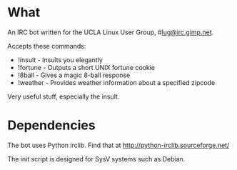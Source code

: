 # What #

An IRC bot written for the UCLA Linux User Group, #lug@irc.gimp.net. 

Accepts these commands:
- !insult - Insults you elegantly
- !fortune - Outputs a short UNIX fortune cookie
- !8ball - Gives a magic 8-ball response
- !weather - Provides weather information about a specified zipcode

Very useful stuff, especially the insult.

# Dependencies #

The bot uses Python irclib. Find that at http://python-irclib.sourceforge.net/

The init script is designed for SysV systems such as Debian.

